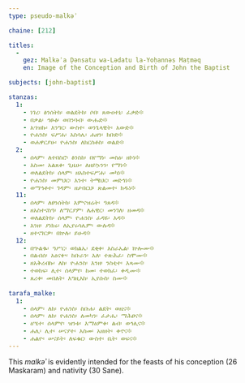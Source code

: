 ```yaml
---
type: pseudo-malkəʾ

chaine: [212]

titles:
  -
    gez: Malkəʾa Ḍənsatu wa-Lədatu la-Yoḥannəs Maṭməq
    en: Image of the Conception and Birth of John the Baptist

subjects: [john-baptist]

stanzas:
  1:
    - ነገረ፡ ፅንሰትከ፡ ወልደትከ፡ ሶበ፡ ጸውዐተኒ፡ ፈቃድ፨
    - በቃል፡ ኅፁፅ፡ ወበንባብ፡ ውሑድ፨
    - አኀዝኩ፡ እንግር፡ ውስተ፡ ወንጌላዊት፡ አውድ፨
    - ዮሐንስ፡ ፍሥሐ፡ አስሳሌ፡ ሐዘን፡ ክቡድ፨
    - ወሐዋርያሁ፡ ዮሐንስ፡ ለክርስቶስ፡ ወልድ፨
  2:
    - ሰላም፡ ለተበስሮ፡ ፅንስከ፡ በየማነ፡ መስዕ፡ ዘኮነ፨
    - እስመ፡ አልጸቀ፡ ጊዜሁ፡ ለዘይኴንን፡ የማነ፨
    - ወለልደትከ፡ ሰላም፡ ዘአስተፍሥሐ፡ መካነ፨
    - ዮሐንስ፡ መምህር፡ እንተ፡ ትሜህር፡ መድኅነ፨
    - ወማኅቶተ፡ ገዳም፡ ዘታበርህ፡ ጽልመተ፡ ክዱነ፨
  11:
    - ሰላም፡ ለፀንሰትከ፡ እምናዝሬት፡ ዓጸዳ፨
    - ዘአስተናስዓ፡ ለማርያም፡ ለሐዊር፡ መንገለ፡ ዘመዳ፨
    - ወለልደትከ፡ ሰላም፡ ዮሐንስ፡ ፈዳዬ፡ እዳ፨
    - እንዘ፡ ያነክሩ፡ ለኢየሩሳሌም፡ ውሉዳ፨
    - ዘተናገርዎ፡ በኵሉ፡ ይሁዳ፨
  12:
    - በኍልቈ፡ ዓሥር፡ ወክልኤ፡ ደቂቀ፡ እስራኤል፡ ኵሎሙ፨
    - በልብሰ፡ አዕናቍ፡ ከቡራን፡ እለ፡ ተጽሕፈ፡ ስሞሙ፨
    - ዘአቅረብኩ፡ ለከ፡ ዮሐንስ፡ እንዘ፡ ንስቲተ፡ እጻሙ፨
    - ተወከፍ፡ ሊተ፡ ሰላምየ፡ ከመ፡ ተወክፈ፡ ቀዲሙ፨
    - ጸሪቀ፡ መበለት፡ እግዚእከ፡ ኢየሱስ፡ ስሙ፨
  
tarafa_malke:
  1:
    - ሰላም፡ ለከ፡ ዮሐንስ፡ ስቡሐ፡ ልደት፡ ወዜና፨
    - ሰላም፡ ለከ፡ ዮሐንስ፡ ለመካን፡ ፈታሔ፡ ማሕፀና፨
    - ዕሤተ፡ ሰላምየ፡ ዝንቱ፡ እማዕምቀ፡ ልብ፡ ወኅሊና፨
    - ሐሊ፡ ሊተ፡ ሠናያተ፡ እስመ፡ አዘዘት፡ ቀኖና፨
    - ሐልዮ፡ ሠናይት፡ ለፍቁር፡ ውስተ፡ ቤት፡ ወፍና፨
---
```

This *malkəʾ* is evidently intended for the feasts of his conception (26 Maskaram) and nativity (30 Sane).